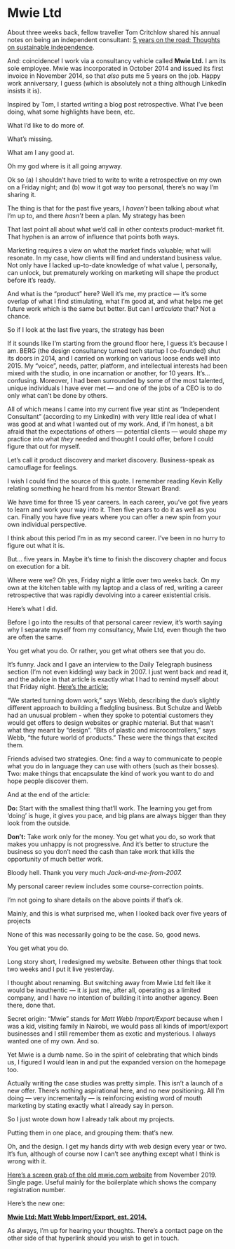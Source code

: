 # Mwie Ltd

About three weeks back, fellow traveller Tom Critchlow shared his annual notes
on being an independent consultant: [5 years on the road: Thoughts on
sustainable independence](https://tomcritchlow.com/2019/10/24/5-years/).

And: coincidence! I work via a consultancy vehicle called **Mwie Ltd.** I am
its sole employee. Mwie was incorporated in October 2014 and issued its first
invoice in November 2014, so that _also_ puts me 5 years on the job. Happy
work anniversary, I guess (which is absolutely not a thing although LinkedIn
insists it is).

Inspired by Tom, I started writing a blog post retrospective. What I’ve been
doing, what some highlights have been, etc.

What I’d like to do more of.

What’s missing.

What am I any good at.

Oh my god where is it all going anyway.

Ok so (a) I shouldn’t have tried to write to write a retrospective on my own
on a Friday night; and (b) wow it got way too personal, there’s no way I’m
sharing it.

The thing is that for the past five years, I _haven’t_ been talking about what
I’m up to, and there _hasn’t_ been a plan. My strategy has been

That last point all about what we’d call in other contexts product-market fit.
That hyphen is an arrow of influence that points both ways.

Marketing requires a view on what the market finds valuable; what will
resonate. In my case, how clients will find and understand business value. Not
only have I lacked up-to-date knowledge of what value I, personally, can
unlock, but prematurely working on marketing will shape the product before
it’s ready.

And what is the “product” here? Well it’s me, my practice — it’s some overlap
of what I find stimulating, what I’m good at, and what helps me get future
work which is the same but better. But can I _articulate_ that? Not a chance.

So if I look at the last five years, the strategy has been

If it sounds like I’m starting from the ground floor here, I guess it’s
because I am. BERG (the design consultancy turned tech startup I co-founded)
shut its doors in 2014, and I carried on working on various loose ends well
into 2015. My “voice”, needs, patter, platform, and intellectual interests had
been mixed with the studio, in one incarnation or another, for 10 years. It’s…
confusing. Moreover, I had been surrounded by some of the most talented,
unique individuals I have ever met — and one of the jobs of a CEO is to do
only what can’t be done by others.

All of which means I came into my current five year stint as “Independent
Consultant” (according to my LinkedIn) with very little real idea of what I
was good at and what I wanted out of my work. And, if I’m honest, a bit afraid
that the expectations of others — potential clients — would shape my practice
into what _they_ needed and thought I could offer, before I could figure that
out for myself.

Let’s call it product discovery and market discovery. Business-speak as
camouflage for feelings.

I wish I could find the source of this quote. I remember reading Kevin Kelly
relating something he heard from his mentor Stewart Brand:

We have time for three 15 year careers. In each career, you’ve got five years
to learn and work your way into it. Then five years to do it as well as you
can. Finally you have five years where you can offer a new spin from your own
individual perspective.

I think about this period I’m in as my second career. I’ve been in no hurry to
figure out what it is.

But… five years in. Maybe it’s time to finish the discovery chapter and focus
on execution for a bit.

Where were we? Oh yes, Friday night a little over two weeks back. On my own at
the kitchen table with my laptop and a class of red, writing a career
retrospective that was rapidly devolving into a career existential crisis.

Here’s what I did.

Before I go into the results of that personal career review, it’s worth saying
why I separate myself from my consultancy, Mwie Ltd, even though the two are
often the same.

You get what you do. Or rather, you get what others see that you do.

It’s funny. Jack and I gave an interview to the Daily Telegraph business
section (I’m not even kidding) way back in 2007. I just went back and read it,
and the advice in that article is exactly what I had to remind myself about
that Friday night. [Here’s the
article:](https://web.archive.org/web/20071105181112/http://www.telegraph.co.uk/money/main.jhtml?xml=/money/2007/05/15/cbstart15.xml)

“We started turning down work,” says Webb, describing the duo’s slightly
different approach to building a fledgling business. But Schulze and Webb had
an unusual problem - when they spoke to potential customers they would get
offers to design websites or graphic material. But that wasn’t what they meant
by “design”. “Bits of plastic and microcontrollers,” says Webb, “the future
world of products.” These were the things that excited them.

Friends advised two strategies. One: find a way to communicate to people what
you do in language they can use with others (such as their bosses). Two: make
things that encapsulate the kind of work you want to do and hope people
discover them.

And at the end of the article:

**Do:** Start with the smallest thing that’ll work. The learning you get from
‘doing’ is huge, it gives you pace, and big plans are always bigger than they
look from the outside.

**Don’t:** Take work only for the money. You get what you do, so work that
makes you unhappy is not progressive. And it’s better to structure the
business so you don’t need the cash than take work that kills the opportunity
of much better work.

Bloody hell. Thank you very much _Jack-and-me-from-2007._

My personal career review includes some course-correction points.

I’m not going to share details on the above points if that’s ok.

Mainly, and this is what surprised me, when I looked back over five years of
projects

None of this was necessarily going to be the case. So, good news.

You get what you do.

Long story short, I redesigned my website. Between other things that took two
weeks and I put it live yesterday.

I thought about renaming. But switching away from Mwie Ltd felt like it would
be inauthentic — it _is_ just me, after all, operating as a limited company,
and I have no intention of building it into another agency. Been there, done
that.

Secret origin: “Mwie” stands for _Matt Webb Import/Export_ because when I was
a kid, visiting family in Nairobi, we would pass all kinds of import/export
businesses and I still remember them as exotic and mysterious. I always wanted
one of my own. And so.

Yet Mwie is a dumb name. So in the spirit of celebrating that which binds us,
I figured I would lean in and put the expanded version on the homepage too.

Actually writing the case studies was pretty simple. This isn’t a launch of a
new offer. There’s nothing aspirational here, and no new positioning. All I’m
doing — very incrementally — is reinforcing existing word of mouth marketing
by stating exactly what I already say in person.

So I just wrote down how I already talk about my projects.

Putting them in one place, and grouping them: that’s new.

Oh, and the design. I get my hands dirty with web design every year or two.
It’s fun, although of course now I can’t see anything except what I think is
wrong with it.

[Here’s a screen grab of the old mwie.com
website](http://interconnected.org/home/more/2019/11/mwie_com.png) from
November 2019. Single page. Useful mainly for the boilerplate which shows the
company registration number.

Here’s the new one:

**[Mwie Ltd: Matt Webb Import/Export, est. 2014.](http://www.mwie.com)**

As always, I’m up for hearing your thoughts. There’s a contact page on the
other side of that hyperlink should you wish to get in touch.
